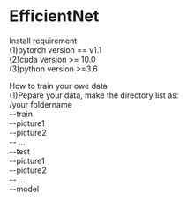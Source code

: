 # EfficientNet
Install requirement  
(1)pytorch version == v1.1  
(2)cuda version >= 10.0  
(3)python version >=3.6  

How to train your owe data  
(1)Pepare your data, make the directory list as:  
   /your foldername  
   --train  
     --picture1  
     --picture2  
     -- ...  
   --test  
     --picture1  
     --picture2  
     -- ...  
   --model  

